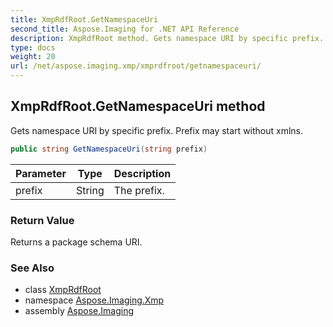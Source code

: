 ```yaml
---
title: XmpRdfRoot.GetNamespaceUri
second_title: Aspose.Imaging for .NET API Reference
description: XmpRdfRoot method. Gets namespace URI by specific prefix. Prefix may start without xmlns
type: docs
weight: 20
url: /net/aspose.imaging.xmp/xmprdfroot/getnamespaceuri/
---
```

## XmpRdfRoot.GetNamespaceUri method

Gets namespace URI by specific prefix. Prefix may start without xmlns.

```csharp
public string GetNamespaceUri(string prefix)
```

| Parameter | Type | Description |
| --- | --- | --- |
| prefix | String | The prefix. |

### Return Value

Returns a package schema URI.

### See Also

* class [XmpRdfRoot](../)
* namespace [Aspose.Imaging.Xmp](../../xmprdfroot/)
* assembly [Aspose.Imaging](../../../)


